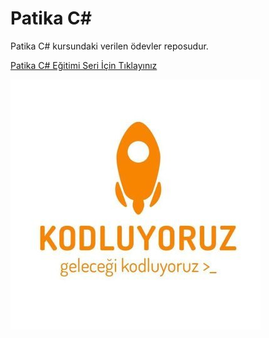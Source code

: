 # Patika C# 
Patika C# kursundaki verilen ödevler reposudur.

[Patika C# Eğitimi  Seri İçin Tıklayınız](https://app.patika.dev/courses/csharp-101)

![Kodluyoruz Logo](https://raw.githubusercontent.com/Kodluyoruz/taskforce/git/git/markdown-nedir-nasil-kullaniriz-/figures/kodluyoruz_logo.jpg) 
